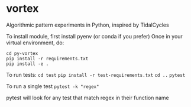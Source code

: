 # vortex

Algorithmic pattern experiments in Python, inspired by TidalCycles

To install module, first install pyenv (or conda if you prefer)
Once in your virtual environment, do:

`cd py-vortex` <br>
`pip install -r requirements.txt` <br>
`pip install -e .` <br>

To run tests:
`cd test`
`pip install -r test-requirements.txt`
`cd ..`
`pytest`

To run a single test
`pytest -k "regex"`

pytest will look for any test that match regex in their function name
